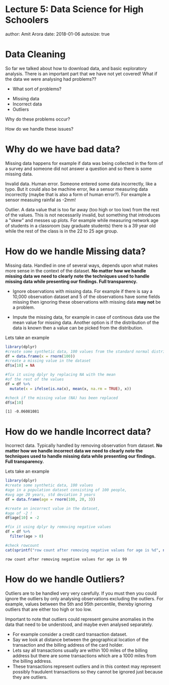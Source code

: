<style>
/* Your other css */
    body {
      background-image: url(https://raw.githubusercontent.com/aarora79/DS_For_HighSchoolers/master/images/background7.png);
      background-position: center center;
      background-attachment: fixed;
      background-repeat: no-repeat;
      background-size: 100% 100%;
      text-color: blue;
    }
.section .reveal .state-background {
    background-image: url(http://goo.gl/yJFbG4);
    background-position: center center;
    background-attachment: fixed;
    background-repeat: no-repeat;
    background-size: 100% 100%;
}
</style>

Lecture 5: Data Science for High Schoolers 
========================================================
author: Amit Arora
date: 2018-01-06
autosize: true

Data Cleaning
========================================================

So far we talked about how to download data, and basic exploratory analysis. There is an important part that we have not yet covered! What if the data we were analysing had problems??

 - What sort of problems?
  + Missing data
  + Incorrect data
  + Outliers

Why do these problems occur?

How do we handle these issues?

Why do we have bad data?
========================================================
 
Missing data happens for example if data was being collected in the form of a survey and someone did not answer a question and so there is some missing data.

Invalid data. Human error. Someone entered some data incorrectly, like a typo. But it could also be machine error, lke a sensor measuring data incorrectly (maybe that is also a form of human error?). For example a sensor measuing rainfal as -2mm!

Outlier. A data value that is too far away (too high or too low) from the rest of the values. This is not necessarily invalid, but something that introduces a "skew" and messes up plots. For example while measuring network age of students in a classroom (say graduate students) there is a 39 year old while the rest of the class is in the 22 to 25 age group.

 
 
How do we handle Missing data?
========================================================

Missing data. Handled in one of several ways, depends upon what makes more sense in the context of the dataset. <b>No matter how we handle missing data we need to clearly note the techniques used to handle missing data while presenting our findings. Full transparency.</b>

- Ignore observations with missing data. For example if there is say a 10,000 observation dataset and 5 of the observations have some fields missing then ignoring these observations with missing data <b>may not</b> be a problem.

- Impute the missing data, for example in case of continous data use the mean value for missing data. Another option is if the distribution of the data is known then a value can be picked from the distribution. 

Lets take an example

```r
library(dplyr)
#create some synthetic data, 100 values from the standard normal distribution
df = data.frame(x = rnorm(100))
#create a missing value in the dataset
df$x[10] = NA

#fix it using dplyr by replacing NA with the mean
#of the rest of the values
df = df %>%
  mutate(x = ifelse(is.na(x), mean(x, na.rm = TRUE), x))

#check if the missing value (NA) has been replaced
df$x[10]
```

```
[1] -0.06081081
```

How do we handle Incorrect data?
========================================================

Incorrect data. Typically handled by removing observation from dataset. <b>No matter how we handle incorrect data we need to clearly note the techniques used to handle missing data while presenting our findings. Full transparency.</b>

Lets take an example

```r
library(dplyr)
#create some synthetic data, 100 values 
#age in a population dataset consisting of 100 people, 
#avg age 20 years, std deviation 3 years
df = data.frame(age = rnorm(100, 20, 3))

#create an incorrect value in the dataset,
#age of -2 !
df$age[10] = -2

#fix it using dplyr by removing negative values
df = df %>%
  filter(age > 0)

#check rowcount
cat(sprintf("row count after removing negative values for age is %d", nrow(df)))
```

```
row count after removing negative values for age is 99
```

How do we handle Outliers?
========================================================

Outliers are to be handled very very carefully. If you must then you could ignore the outliers by only analysing observations excluding the outliers. For example, values between the 5th and 95th percentile, thereby ignoring outliers that are either too high or too low.

Important to note that outliers could represent genuine anomalies in the data that need to be understood, and maybe even analysed separately. 
 - For example consider a credit card transaction dataset.
 - Say we look at distance between the geographical location of the transaction and the billing address of the card holder.
 - Lets say all transactions usually are within 100 miles of the billing address but there are some transactions which are a 1000 miles from the billing address.
 - These transactions represent outliers and in this context may represent possibly fraudulent transactions so they cannot be ignored just because they are outliers.
